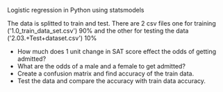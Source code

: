 Logistic regression in Python using statsmodels 

The data is splitted to train and test. There are 2 csv files one for training ('1.0_train_data_set.csv') 90% and the other for testing the data ('2.03.+Test+dataset.csv') 10% 

- How much does 1 unit change in SAT score effect the odds of getting admitted? 
- What are the odds of a male and a female to get admitted? 
- Create a confusion matrix and find accuracy of the train data.
- Test the data and compare the accuracy with train data accuracy. 
